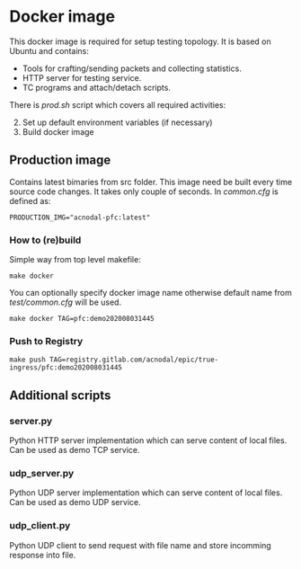 # Docker image

This docker image is required for setup testing topology.  It is based
on Ubuntu and contains:

- Tools for crafting/sending packets and collecting statistics.
- HTTP server for testing service.
- TC programs and attach/detach scripts.

There is *prod.sh* script which covers all required activities:

2. Set up default environment variables (if necessary)
3. Build docker image

## Production image

Contains latest bimaries from src folder.
This image need be built every time source code changes. It takes only couple of seconds.
In _common.cfg_ is defined as:

    PRODUCTION_IMG="acnodal-pfc:latest"

### How to (re)build

Simple way from top level makefile:

    make docker

You can optionally specify docker image name otherwise default name from _test/common.cfg_ will be used.

    make docker TAG=pfc:demo202008031445

### Push to Registry

    make push TAG=registry.gitlab.com/acnodal/epic/true-ingress/pfc:demo202008031445


## Additional scripts

### server.py

Python HTTP server implementation which can serve content of local files.
Can be used as demo TCP service.


### udp_server.py

Python UDP server implementation which can serve content of local files.
Can be used as demo UDP service.


### udp_client.py

Python UDP client to send request with file name and store incomming response into file.
